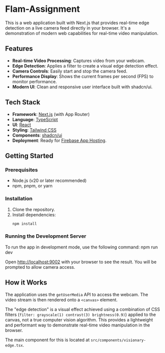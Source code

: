 # Flam-Assignment
This is a web application built with Next.js that provides real-time edge detection on a live camera feed directly in your browser. It's a demonstration of modern web capabilities for real-time video manipulation.

## Features

- **Real-time Video Processing**: Captures video from your webcam.
- **Edge Detection**: Applies a filter to create a visual edge detection effect.
- **Camera Controls**: Easily start and stop the camera feed.
- **Performance Display**: Shows the current frames per second (FPS) to monitor performance.
- **Modern UI**: Clean and responsive user interface built with shadcn/ui.

## Tech Stack

- **Framework**: [Next.js](https://nextjs.org/) (with App Router)
- **Language**: [TypeScript](https://www.typescriptlang.org/)
- **UI**: [React](https://reactjs.org/)
- **Styling**: [Tailwind CSS](https://tailwindcss.com/)
- **Components**: [shadcn/ui](https://ui.shadcn.com/)
- **Deployment**: Ready for [Firebase App Hosting](https://firebase.google.com/docs/app-hosting).

## Getting Started

### Prerequisites

- Node.js (v20 or later recommended)
- npm, pnpm, or yarn

### Installation

1.  Clone the repository.
2.  Install dependencies:
    ```bash
    npm install
    ```

### Running the Development Server

To run the app in development mode, use the following command:
npm run dev

Open [http://localhost:9002](http://localhost:9002) with your browser to see the result. You will be prompted to allow camera access.

## How it Works

The application uses the `getUserMedia` API to access the webcam. The video stream is then rendered onto a `<canvas>` element.

The "edge detection" is a visual effect achieved using a combination of CSS filters (`filter: grayscale(1) contrast(3) brightness(0.9)`) applied to the canvas, not a true computer vision algorithm. This provides a lightweight and performant way to demonstrate real-time video manipulation in the browser.

The main component for this is located at `src/components/visionary-edge.tsx`.
